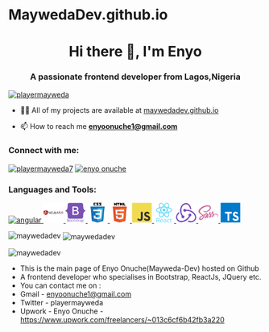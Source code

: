 # MaywedaDev.github.io

<h1 align="center">Hi there 👋, I'm Enyo</h1>
<h3 align="center">A passionate frontend developer from Lagos,Nigeria</h3>

<p align="left"> <a href="https://twitter.com/playermayweda7" target="blank"><img src="https://img.shields.io/twitter/follow/playermayweda?logo=twitter&style=for-the-badge" alt="playermayweda" /></a> </p>

- 👨‍💻 All of my projects are available at [maywedadev.github.io](maywedadev.github.io)

- 📫 How to reach me **enyoonuche1@gmail.com**

<h3 align="left">Connect with me:</h3>
<p align="left">
<a href="https://twitter.com/playermayweda7" target="blank"><img align="center" src="https://raw.githubusercontent.com/rahuldkjain/github-profile-readme-generator/master/src/images/icons/Social/twitter.svg" alt="playermayweda7" height="30" width="40" /></a>
<a href="https://fb.com/enyo onuche" target="blank"><img align="center" src="https://raw.githubusercontent.com/rahuldkjain/github-profile-readme-generator/master/src/images/icons/Social/facebook.svg" alt="enyo onuche" height="30" width="40" /></a>
</p>

<h3 align="left">Languages and Tools:</h3>
<p align="left"> <a href="https://angular.io" target="_blank" rel="noreferrer"> <img src="https://angular.io/assets/images/logos/angular/angular.svg" alt="angular" width="40" height="40"/> </a> <a href="https://angular.io" target="_blank" rel="noreferrer"> <img src="https://raw.githubusercontent.com/devicons/devicon/master/icons/angularjs/angularjs-original-wordmark.svg" alt="angularjs" width="40" height="40"/> </a> <a href="https://getbootstrap.com" target="_blank" rel="noreferrer"> <img src="https://raw.githubusercontent.com/devicons/devicon/master/icons/bootstrap/bootstrap-plain-wordmark.svg" alt="bootstrap" width="40" height="40"/> </a> <a href="https://www.w3schools.com/css/" target="_blank" rel="noreferrer"> <img src="https://raw.githubusercontent.com/devicons/devicon/master/icons/css3/css3-original-wordmark.svg" alt="css3" width="40" height="40"/> </a> <a href="https://www.w3.org/html/" target="_blank" rel="noreferrer"> <img src="https://raw.githubusercontent.com/devicons/devicon/master/icons/html5/html5-original-wordmark.svg" alt="html5" width="40" height="40"/> </a> <a href="https://developer.mozilla.org/en-US/docs/Web/JavaScript" target="_blank" rel="noreferrer"> <img src="https://raw.githubusercontent.com/devicons/devicon/master/icons/javascript/javascript-original.svg" alt="javascript" width="40" height="40"/> </a> <a href="https://reactjs.org/" target="_blank" rel="noreferrer"> <img src="https://raw.githubusercontent.com/devicons/devicon/master/icons/react/react-original-wordmark.svg" alt="react" width="40" height="40"/> </a> <a href="https://redux.js.org" target="_blank" rel="noreferrer"> <img src="https://raw.githubusercontent.com/devicons/devicon/master/icons/redux/redux-original.svg" alt="redux" width="40" height="40"/> </a> <a href="https://sass-lang.com" target="_blank" rel="noreferrer"> <img src="https://raw.githubusercontent.com/devicons/devicon/master/icons/sass/sass-original.svg" alt="sass" width="40" height="40"/> </a> <a href="https://www.typescriptlang.org/" target="_blank" rel="noreferrer"> <img src="https://raw.githubusercontent.com/devicons/devicon/master/icons/typescript/typescript-original.svg" alt="typescript" width="40" height="40"/> </a> </p>

<p><img align="left" src="https://github-readme-stats.vercel.app/api/top-langs?username=maywedadev&show_icons=true&locale=en&layout=compact" alt="maywedadev" /></p>

<p>&nbsp;<img align="center" src="https://github-readme-stats.vercel.app/api?username=maywedadev&show_icons=true&locale=en" alt="maywedadev" /></p>

<p><img align="center" src="https://github-readme-streak-stats.herokuapp.com/?user=maywedadev&" alt="maywedadev" /></p>



- This is the main page of Enyo Onuche(Mayweda-Dev) hosted on Github
- A frontend developer who specialises in Bootstrap, ReactJs, JQuery etc.
- You can contact me on :
- Gmail - enyoonuche1@gmail.com
- Twitter - playermayweda
- Upwork - Enyo Onuche - https://www.upwork.com/freelancers/~013c6cf6b42fb3a220
